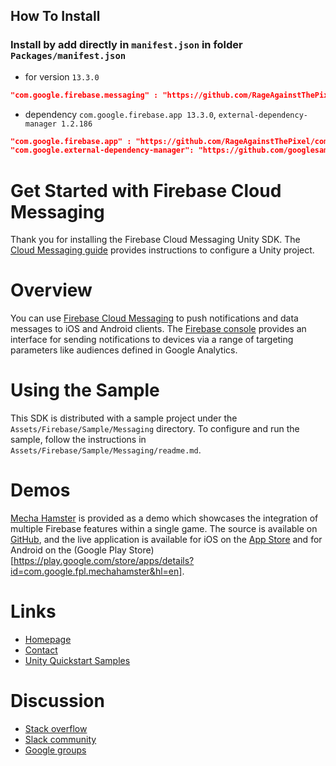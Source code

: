 ## How To Install
### Install by add directly in `manifest.json` in folder `Packages/manifest.json`
- for version `13.3.0`
```json
"com.google.firebase.messaging" : "https://github.com/RageAgainstThePixel/com.google.firebase.messaging.git#13.3.0"
```
- dependency `com.google.firebase.app 13.3.0`, `external-dependency-manager 1.2.186`
```json
"com.google.firebase.app" : "https://github.com/RageAgainstThePixel/com.google.firebase.app.git#13.3.0",
"com.google.external-dependency-manager": "https://github.com/googlesamples/unity-jar-resolver.git?path=upm#v1.2.186",
```

Get Started with Firebase Cloud Messaging
=========================================

Thank you for installing the Firebase Cloud Messaging Unity SDK. The
[Cloud Messaging guide](https://firebase.google.com/docs/cloud-messaging/unity/client)
provides instructions to configure a Unity project.

# Overview

You can use
[Firebase Cloud Messaging](https://firebase.google.com/products/cloud-messaging/)
to push notifications and data messages to iOS and Android clients.
The [Firebase console](https://console.firebase.google.com) provides an
interface for sending notifications to devices via a range of targeting
parameters like audiences defined in Google Analytics.

# Using the Sample

This SDK is distributed with a sample project under the
`Assets/Firebase/Sample/Messaging` directory. To configure and run the sample,
follow the instructions in `Assets/Firebase/Sample/Messaging/readme.md`.

# Demos

[Mecha Hamster](https://github.com/google/mechahamster) is provided as a demo
which showcases the integration of multiple Firebase features within a single
game.  The source is available on
[GitHub](https://github.com/google/mechahamster), and the live application
is available for iOS on the
[App Store](https://itunes.apple.com/us/app/mechahamster/id1286046770?mt=8&ign-mpt=uo%3D4)
and for Android on the
(Google Play Store)[https://play.google.com/store/apps/details?id=com.google.fpl.mechahamster&hl=en].

# Links

* [Homepage](https://firebase.google.com/games/)
* [Contact](https://firebase.google.com/support/contact/)
* [Unity Quickstart Samples](https://github.com/firebase/quickstart-unity)

# Discussion

* [Stack overflow](https://stackoverflow.com/questions/tagged/firebase)
* [Slack community](https://firebase-community.slack.com/)
* [Google groups](https://groups.google.com/forum/#!forum/firebase-talk)

